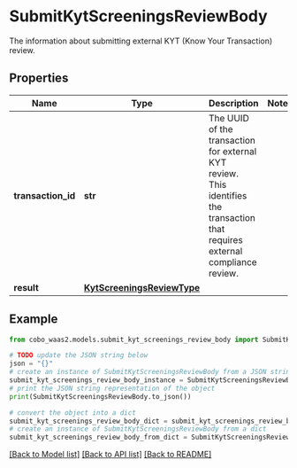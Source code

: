 # SubmitKytScreeningsReviewBody

The information about submitting external KYT (Know Your Transaction) review.

## Properties

Name | Type | Description | Notes
------------ | ------------- | ------------- | -------------
**transaction_id** | **str** | The UUID of the transaction for external KYT review. This identifies the transaction that requires external compliance review. | 
**result** | [**KytScreeningsReviewType**](KytScreeningsReviewType.md) |  | 

## Example

```python
from cobo_waas2.models.submit_kyt_screenings_review_body import SubmitKytScreeningsReviewBody

# TODO update the JSON string below
json = "{}"
# create an instance of SubmitKytScreeningsReviewBody from a JSON string
submit_kyt_screenings_review_body_instance = SubmitKytScreeningsReviewBody.from_json(json)
# print the JSON string representation of the object
print(SubmitKytScreeningsReviewBody.to_json())

# convert the object into a dict
submit_kyt_screenings_review_body_dict = submit_kyt_screenings_review_body_instance.to_dict()
# create an instance of SubmitKytScreeningsReviewBody from a dict
submit_kyt_screenings_review_body_from_dict = SubmitKytScreeningsReviewBody.from_dict(submit_kyt_screenings_review_body_dict)
```
[[Back to Model list]](../README.md#documentation-for-models) [[Back to API list]](../README.md#documentation-for-api-endpoints) [[Back to README]](../README.md)


